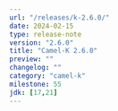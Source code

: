 ```yaml
---
url: "/releases/k-2.6.0/"
date: 2024-02-15
type: release-note
version: "2.6.0"
title: "Camel-K 2.6.0"
preview: ""
changelog: ""
category: "camel-k"
milestone: 55
jdk: [17,21]
---
```

